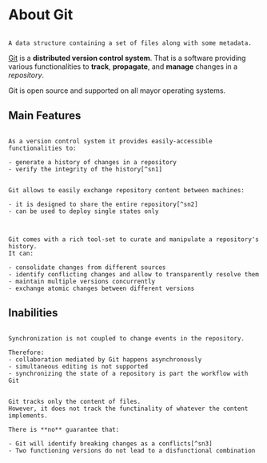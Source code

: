 # About Git

```{margin} Repository

A data structure containing a set of files along with some metadata.

```
[Git](https://git-scm.com) is a **distributed version control system**.
That is a software providing various functionalities to **track**, **propagate**, and **manage** changes in a _repository_.

Git is open source and supported on all mayor operating systems.

## Main Features

```{dropdown} Tracking changes

As a version control system it provides easily-accessible functionalities to:

- generate a history of changes in a repository
- verify the integrity of the history[^sn1]

```

```{dropdown} Content propagation

Git allows to easily exchange repository content between machines:

- it is designed to share the entire repository[^sn2]
- can be used to deploy single states only


```

```{dropdown} Managing changes

Git comes with a rich tool-set to curate and manipulate a repository's history.
It can:

- consolidate changes from different sources
- identify conflicting changes and allow to transparently resolve them
- maintain multiple versions concurrently
- exchange atomic changes between different versions

```

## Inabilities


```{dropdown} Automatic synchronization

Synchronization is not coupled to change events in the repository.

Therefore:
- collaboration mediated by Git happens asynchronously
- simultaneous editing is not supported
- synchronizing the state of a repository is part the workflow with Git

```

```{dropdown} Guarantee functional consistency

Git tracks only the content of files.
However, it does not track the functinality of whatever the content implements.

There is **no** guarantee that:

- Git will identify breaking changes as a conflicts[^sn3]
- Two functioning versions do not lead to a disfunctional combination


```

[^sn1]: A state is identified by a hash of the content and each state contains the hash of its preceding state leading to a unique identifier of the entire history.
[^sn2]: This is what makes it a _distributed_, and thus more resilient, version control system.
[^sn3]: This is rather obvious, if you think about it. But is something that might not be thought about if Git is not reporting any conflicts when merging changes from different sources.
